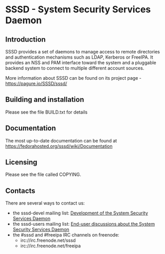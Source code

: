 # SSSD - System Security Services Daemon

## Introduction
SSSD provides a set of daemons to manage access to remote directories and
authentication mechanisms such as LDAP, Kerberos or FreeIPA. It provides
an NSS and PAM interface toward the system and a pluggable backend system
to connect to multiple different account sources.

More information about SSSD can be found on its project page -
https://pagure.io/SSSD/sssd/

## Building and installation
Please see the file BUILD.txt for details

## Documentation
The most up-to-date documentation can be found at https://fedorahosted.org/sssd/wiki/Documentation

## Licensing
Please see the file called COPYING.

## Contacts
There are several ways to contact us:

* the sssd-devel mailing list: [Development of the System Security Services Daemon](https://fedorahosted.org/mailman/listinfo/sssd-devel)
* the sssd-users mailing list: [End-user discussions about the System Security Services Daemon](https://fedorahosted.org/mailman/listinfo/sssd-users)
* the #sssd and #freeipa IRC channels on freenode:
  * irc://irc.freenode.net/sssd
  * irc://irc.freenode.net/freeipa
